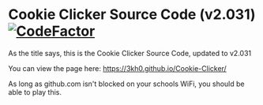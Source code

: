 # Cookie Clicker Source Code (v2.031) [![CodeFactor](https://www.codefactor.io/repository/github/3kh0/cookie-clicker/badge)](https://www.codefactor.io/repository/github/3kh0/cookie-clicker)


As the title says, this is the Cookie Clicker Source Code, updated to v2.031

You can view the page here:
https://3kh0.github.io/Cookie-Clicker/

As long as github.com isn't blocked on your schools WiFi, you should be able to play this.
